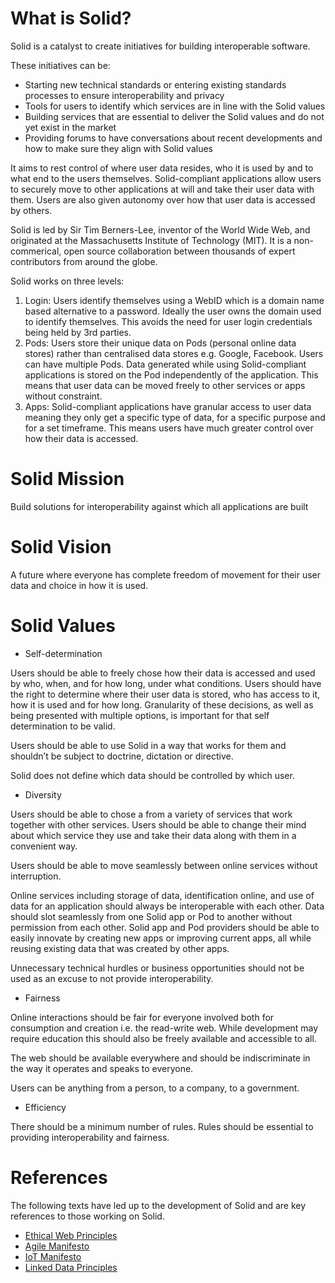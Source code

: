 # What is Solid? 

Solid is a catalyst to create initiatives for building interoperable software. 

These initiatives can be: 
- Starting new technical standards or entering existing standards processes to ensure interoperability and privacy
- Tools for users to identify which services are in line with the Solid values 
- Building services that are essential to deliver the Solid values and do not yet exist in the market 
- Providing forums to have conversations about recent developments and how to make sure they align with Solid values 

It aims to rest control of where user data resides, who it is used by and to what end to the users themselves. Solid-compliant applications allow users to securely move to other applications at will and take their user data with them. Users are also given autonomy over how that user data is accessed by others.

Solid is led by Sir Tim Berners-Lee, inventor of the World Wide Web, and originated at the Massachusetts Institute of Technology (MIT). It is a non-commerical, open source collaboration between thousands of expert contributors from around the globe.

Solid works on three levels:

1.	Login: Users identify themselves using a WebID which is a domain name based alternative to a password. Ideally the user owns the domain used to identify themselves. This avoids the need for user login credentials being held by 3rd parties.
2.	Pods: Users store their unique data on Pods (personal online data stores) rather than centralised data stores e.g. Google, Facebook. Users can have multiple Pods. Data generated while using Solid-compliant applications is stored on the Pod independently of the application. This means that user data can be moved freely to other services or apps without constraint.
3.	Apps: Solid-compliant applications have granular access to user data meaning they only get a specific type of data, for a specific purpose and for a set timeframe. This means users have much greater control over how their data is accessed.

# Solid Mission 

Build solutions for interoperability against which all applications are built

# Solid Vision 

A future where everyone has complete freedom of movement for their user data and choice in how it is used.

# Solid Values 

* Self-determination

Users should be able to freely chose how their data is accessed and used by who, when, and for how long, under what conditions. Users should have the right to determine where their user data is stored, who has access to it, how it is used and for how long. Granularity of these decisions, as well as being presented with multiple options, is important for that self determination to be valid. 

Users should be able to use Solid in a way that works for them and shouldn’t be subject to doctrine, dictation or directive.

Solid does not define which data should be controlled by which user.

* Diversity

Users should be able to chose a from a variety of services that work together with other services. Users should be able to change their mind about which service they use and take their data along with them in a convenient way.  

Users should be able to move seamlessly between online services without interruption. 

Online services including storage of data, identification online, and use of data for an application should always be interoperable with each other. Data should slot seamlessly from one Solid app or Pod to another without permission from each other. Solid app and Pod providers should be able to easily innovate by creating new apps or improving current apps, all while reusing existing data that was created by other apps.

Unnecessary technical hurdles or business opportunities should not be used as an excuse to not provide interoperability. 

* Fairness

Online interactions should be fair for everyone involved both for consumption and creation i.e. the read-write web. While development may require education this should also be freely available and accessible to all.

The web should be available everywhere and should be indiscriminate in the way it operates and speaks to everyone.

Users can be anything from a person, to a company, to a government.

* Efficiency 

There should be a minimum number of rules. Rules should be essential to providing interoperability and fairness. 

# References 
The following texts have led up to the development of Solid and are key references to those working on Solid. 

* [Ethical Web Principles](https://www.w3.org/2001/tag/doc/ethical-web-principles/)
* [Agile Manifesto](https://agilemanifesto.org/)
* [IoT Manifesto](https://www.iotmanifesto.com)
* [Linked Data Principles](https://www.futurelearn.com/courses/linked-data/0/steps/16087)

